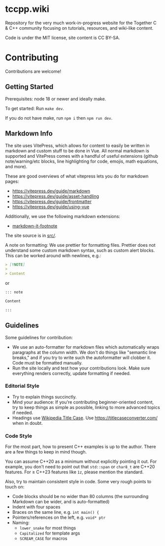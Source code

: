 # tccpp.wiki

Repository for the very much work-in-progress website for the Together C & C++ community focusing on tutorials,
resources, and wiki-like content.

Code is under the MIT license, site content is CC BY-SA.

# Contributing

Contributions are welcome!

## Getting Started

Prerequisites: node 18 or newer and ideally make.

To get started: Run `make dev`.

If you do not have make, run `npm i` then `npm run dev`.

## Markdown Info

The site uses VitePress, which allows for content to easily be written in markdown and custom stuff to be done in Vue.
All normal markdown is supported and VitePress comes with a handful of useful extensions (github note/warning/etc
blocks, line highlighting for code, emojis, math equations, and more).

These are good overviews of what vitepress lets you do for markdown pages:

- https://vitepress.dev/guide/markdown
- https://vitepress.dev/guide/asset-handling
- https://vitepress.dev/guide/frontmatter
- https://vitepress.dev/guide/using-vue

Additionally, we use the following markdown extensions:

- [markdown-it-footnote](https://github.com/markdown-it/markdown-it-footnote)

The site source is in [src/](src/).

A note on formatting: We use prettier for formatting files. Prettier does not understand some custom markdown syntax,
such as custom alert blocks. This can be worked around with newlines, e.g.:

```markdown
> [!NOTE]
>
> Content
```

or

```markdown
::: note

Content

:::
```

## Guidelines

Some guidelines for contribution:

- We use an auto-formatter for markdown files which automatically wraps paragraphs at the column width. We don't do
  things like "semantic line breaks," and if you try to write such the autoformatter will clobber it. Code must be
  formatted manually.
- Run the site locally and test how your contributions look. Make sure everything renders correctly, update formatting
  if needed.

### Editorial Style

- Try to explain things succinctly.
- Mind your audience: If you're contributing beginner-oriented content, try to keep things as simple as possible,
  linking to more advanced topics if needed.
- Headings use
  [Wikipedia Title Case](https://en.wikipedia.org/wiki/Wikipedia:Manual_of_Style/Titles_of_works#Capital_letters). Use
  <https://titlecaseconverter.com/> when in doubt.

### Code Style

For the most part, how to present C++ examples is up to the author. There are a few things to keep in mind though.

You can assume C++20 as a minimum without explicitly pointing it out. For example, you don't need to point out that
`std::span` or `char8_t` are C++20 features. For &ge; C++23 features like `1z`, please mention the standard.

Also, try to maintain consistent style in code. Some very rough points to touch on:

- Code blocks should be no wider than 80 columns (the surrounding Markdown can be wider, and is auto-formatted)
- Indent with four spaces
- Braces on the same line, e.g. `int main() {`
- Pointers/references on the left, e.g. `void* ptr`
- Naming:
  - `lower_snake` for most things
  - `Capitalized` for template args
  - `SCREAM_CASE` for macros
